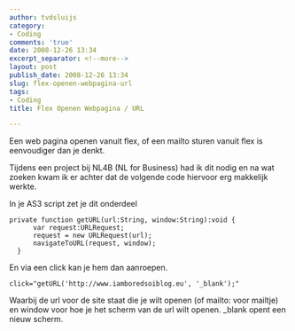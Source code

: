 ```yaml
---
author: tvdsluijs
category:
- Coding
comments: 'true'
date: 2008-12-26 13:34
excerpt_separator: <!--more-->
layout: post
publish_date: 2008-12-26 13:34
slug: flex-openen-webpagina-url
tags:
- Coding
title: Flex Openen Webpagina / URL

---
```

Een web pagina openen vanuit flex, of een mailto sturen vanuit flex is
eenvoudiger dan je denkt.  
  
Tijdens een project bij NL4B (NL for Business) had ik dit nodig en na wat
zoeken kwam ik er achter dat de volgende code hiervoor erg makkelijk werkte.  
  
  
  
In je AS3 script zet je dit onderdeel

    
    
    private function getURL(url:String, window:String):void {  
          var request:URLRequest;  
          request = new URLRequest(url);  
          navigateToURL(request, window);  
      }

En via een click kan je hem dan aanroepen.

    
    
    click="getURL('http://www.iamboredsoiblog.eu', '_blank');"

Waarbij de url voor de site staat die je wilt openen (of mailto: voor mailtje)
en window voor hoe je het scherm van de url wilt openen. _blank opent een
nieuw scherm.

